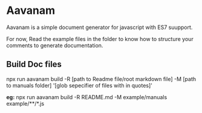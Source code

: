 # Aavanam

Aavanam is a simple document generator for javascript with ES7 suupport.

For now, Read the example files in the folder to know how to structure your comments to generate documentation.


## Build Doc files

  npx run aavanam build -R [path to Readme file/root markdown file] -M [path to manuals folder] '[glob sepecifier of files with in quotes]'

  **eg:** npx run aavanam build -R README.md -M example/manuals example/**/*.js
